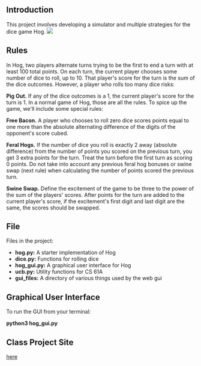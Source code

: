 


Introduction
-----

This project involves developing a simulator and multiple strategies for the dice game Hog.
![](https://media.giphy.com/media/AhS5br4fmV322i0DvA/giphy.gif)

Rules
-----

In Hog, two players alternate turns trying to be the first to end a turn with at least 100 total points. On each turn, the current player chooses some number of dice to roll, up to 10. That player's score for the turn is the sum of the dice outcomes. However, a player who rolls too many dice risks:

**Pig Out.** If any of the dice outcomes is a 1, the current player's score for the turn is 1.
In a normal game of Hog, those are all the rules. To spice up the game, we'll include some special rules:

**Free Bacon.** A player who chooses to roll zero dice scores points equal to one more than the absolute alternating difference of the digits of the opponent's score cubed.

**Feral Hogs.** If the number of dice you roll is exactly 2 away (absolute difference) from the number of points you scored on the previous turn, you get 3 extra points for the turn. Treat the turn before the first turn as scoring 0 points. Do not take into account any previous feral hog bonuses or swine swap (next rule) when calculating the number of points scored the previous turn.

**Swine Swap.** Define the excitement of the game to be three to the power of the sum of the players' scores. After points for the turn are added to the current player's score, if the excitement's first digit and last digit are the same, the scores should be swapped.

File
------

Files in the project:

- **hog.py:** A starter implementation of Hog
- **dice.py:** Functions for rolling dice
- **hog_gui.py:** A graphical user interface for Hog
- **ucb.py:** Utility functions for CS 61A
- **gui_files:** A directory of various things used by the web gui

Graphical User Interface
--------

To run the GUI from your terminal:

**python3 hog_gui.py**


Class Project Site
---

[here](https://inst.eecs.berkeley.edu/~cs61a/fa20/proj/hog/)
